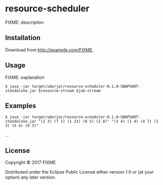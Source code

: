 # resource-scheduler

FIXME: description

## Installation

Download from http://example.com/FIXME.

## Usage

FIXME: explanation

    $ java -jar target/uberjar/resource-scheduler-0.1.0-SNAPSHOT-standalone.jar $resource-stream $job-stream

## Examples

    $ java -jar target/uberjar/resource-scheduler-0.1.0-SNAPSHOT-standalone.jar "(2 3) (7 1) (1 23) (8 5) (2 8)" "(3 4) (1 4) (4 7) (1 3) (5 4) (9 3)"
...

## License

Copyright © 2017 FIXME

Distributed under the Eclipse Public License either version 1.0 or (at your
option) any later version.
